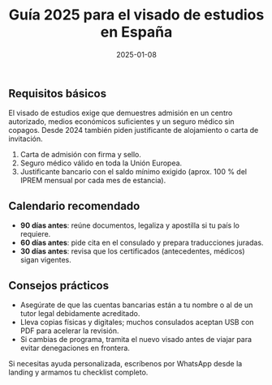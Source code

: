 ﻿---
title: "Guía 2025 para el visado de estudios en España"
date: "2025-01-08"
excerpt: "Documentación, plazos y trucos para que tu visado de estudios salga a la primera."
tags:
  - visados
  - estudiantes
readingTime: "7 min"
---

## Requisitos básicos

El visado de estudios exige que demuestres admisión en un centro autorizado, medios económicos suficientes y un seguro médico sin copagos. Desde 2024 también piden justificante de alojamiento o carta de invitación.

1. Carta de admisión con firma y sello.
2. Seguro médico válido en toda la Unión Europea.
3. Justificante bancario con el saldo mínimo exigido (aprox. 100 % del IPREM mensual por cada mes de estancia).

## Calendario recomendado

- **90 días antes**: reúne documentos, legaliza y apostilla si tu país lo requiere.
- **60 días antes**: pide cita en el consulado y prepara traducciones juradas.
- **30 días antes**: revisa que los certificados (antecedentes, médicos) sigan vigentes.

## Consejos prácticos

- Asegúrate de que las cuentas bancarias están a tu nombre o al de un tutor legal debidamente acreditado.
- Lleva copias físicas y digitales; muchos consulados aceptan USB con PDF para acelerar la revisión.
- Si cambias de programa, tramita el nuevo visado antes de viajar para evitar denegaciones en frontera.

Si necesitas ayuda personalizada, escríbenos por WhatsApp desde la landing y armamos tu checklist completo.
